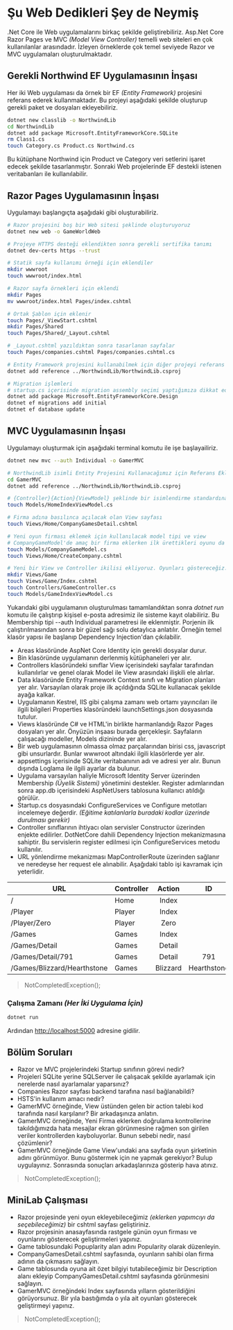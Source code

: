 # Şu Web Dedikleri Şey de Neymiş

.Net Core ile Web uygulamalarını birkaç şekilde geliştirebiliriz. Asp.Net Core Razor Pages ve MVC _(Model View Controller)_ temelli web siteleri en çok kullanılanlar arasındadır. İzleyen örneklerde çok temel seviyede Razor ve MVC uygulamaları oluşturulmaktadır.

## Gerekli Northwind EF Uygulamasının İnşası

Her iki Web uygulaması da örnek bir EF _(Entity Framework)_ projesini referans ederek kullanmaktadır. Bu projeyi aşağıdaki şekilde oluşturup gerekli paket ve dosyaları ekleyebiliriz.

```bash
dotnet new classlib -o NorthwindLib
cd NorthwindLib
dotnet add package Microsoft.EntityFrameworkCore.SQLite
rm Class1.cs
touch Category.cs Product.cs Northwind.cs
```

Bu kütüphane Northwind için Product ve Category veri setlerini işaret edecek şekilde tasarlanmıştır. Sonraki Web projelerinde EF destekli istenen veritabanları ile kullanılabilir.

## Razor Pages Uygulamasının İnşası

Uygulamayı başlangıçta aşağıdaki gibi oluşturabiliriz.

```bash
# Razor projesini boş bir Web sitesi şeklinde oluşturuyoruz
dotnet new web -o GameWorldWeb

# Projeye HTTPS desteği eklendikten sonra gerekli sertifika tanımı
dotnet dev-certs https --trust

# Statik sayfa kullanımı örneği için eklendiler
mkdir wwwroot
touch wwwroot/index.html

# Razor sayfa örnekleri için eklendi
mkdir Pages
mv wwwroot/index.html Pages/index.cshtml

# Ortak Şablon için eklenir
touch Pages/_ViewStart.cshtml
mkdir Pages/Shared
touch Pages/Shared/_Layout.cshtml

# _Layout.cshtml yazıldıktan sonra tasarlanan sayfalar
touch Pages/companies.cshtml Pages/companies.cshtml.cs

# Entity Framework projesini kullanabilmek için diğer projeyi referans ediyoruz.
dotnet add reference ../NorthwindLib/NorthwindLib.csproj

# Migration işlemleri
# startup.cs içerisinde migration assembly seçimi yaptığımıza dikkat edin
dotnet add package Microsoft.EntityFrameworkCore.Design
dotnet ef migrations add initial
dotnet ef database update
```

## MVC Uygulamasının İnşası

Uygulamayı oluşturmak için aşağıdaki terminal komutu ile işe başlayailiriz.

```bash
dotnet new mvc --auth Individual -o GamerMVC

# NorthwindLib isimli Entity Projesini Kullanacağımız için Referans Ekleme
cd GamerMVC
dotnet add reference ../NorthwindLib/NorthwindLib.csproj

# {Controller}{Action}{ViewModel} şeklinde bir isimlendirme standardına göre model sınıfı oluşturulur
touch Models/HomeIndexViewModel.cs

# Firma adına basılınca açılacak olan View sayfası
touch Views/Home/CompanyGamesDetail.cshtml

# Yeni oyun firması eklemek için kullanılacak model tipi ve view
# CompanyGameModel'de amaç bir firma eklerken ilk ürettikleri oyunu da modelden almak
touch Models/CompanyGameModel.cs
touch Views/Home/CreateCompany.cshtml

# Yeni bir View ve Controller ikilisi ekliyoruz. Oyunları göstereceğiz. Hatta birde model koyalım.
mkdir Views/Game
touch Views/Game/Index.cshtml
touch Controllers/GameController.cs
touch Models/GameIndexViewModel.cs
```

Yukarıdaki gibi uygulamanın oluşturulması tamamlandıktan sonra _dotnet run_ komutu ile çalıştırıp kişisel e-posta adresimiz ile sisteme kayıt olabiliriz. Bu Membership tipi --auth Individual parametresi ile eklenmiştir. Porjenin ilk çalıştırılmasından sonra bir güzel sağı solu detaylıca anlatılır. Örneğin temel klasör yapısı ile başlanıp Dependency Injection'dan çıkılabilir.

- Areas klasöründe AspNet Core Identity için gerekli dosyalar durur.
- Bin klasöründe uygulamanın derlenmiş kütüphaneleri yer alır.
- Controllers klasöründeki sınıflar View içerisindeki sayfalar tarafından kullanılırlar ve genel olarak Model ile View arasındaki ilişkili ele alırlar.
- Data klasöründe Entity Framework Context sınıfı ve Migration planları yer alır. Varsayılan olarak proje ilk açıldığında SQLite kullanacak şekilde ayağa kalkar.
- Uygulamanın Kestrel, IIS gibi çalışma zamanı web ortamı yayıncıları ile ilgili bilgileri Properties klasöründeki launchSettings.json dosyasında tutulur.
- Views klasöründe C# ve HTML'in birlikte harmanlandığı Razor Pages dosyaları yer alır. Önyüzün inşaası burada gerçekleşir. Sayfaların çalışacağı modeller, Models dizininde yer alır.
- Bir web uygulamasının olmassa olmaz parçalarından birisi css, javascript gibi unsurlardır. Bunlar wwwroot altındaki ilgili klasörlerde yer alır.
- appsettings içerisinde SQLite veritabanının adı ve adresi yer alır. Bunun dışında Loglama ile ilgili ayarlar da bulunur.
- Uygulama varsayılan haliyle Microsoft Identity Server üzerinden Membership _(Üyelik Sistemi)_ yönetimini destekler. Register adımlarından sonra app.db içerisindeki AspNetUsers tablosuna kullanıcı atıldığı görülür.
- Startup.cs dosyasındaki ConfigureServices ve Configure metotları incelemeye değerdir. _(Eğitime katılanlarla buradaki kodlar üzerinde durulması gerekir)_
- Controller sınıflarının ihtiyacı olan servisler Constructor üzerinden enjekte edilirler. DotNetCore dahili Dependency Injection mekanizmasına sahiptir. Bu servislerin register edilmesi için ConfigureServices metodu kullanılır.
- URL yönlendirme mekanizması MapControllerRoute üzerinden sağlanır ve neredeyse her request ele alınabilir. Aşağıdaki tablo işi kavramak için yeterlidir.

| URL                         | Controller |  Action  |      ID     |
|-----------------------------|------------|:--------:|:-----------:|
| /                           | Home       |   Index  |             |
| /Player                     | Player     |   Index  |             |
| /Player/Zero                | Player     |   Zero   |             |
| /Games                      | Games      |   Index  |             |
| /Games/Detail               | Games      |  Detail  |             |
| /Games/Detail/791           | Games      |  Detail  |     791     |
| /Games/Blizzard/Hearthstone | Games      | Blizzard | Hearthstone |

>NotCompletedException();

### Çalışma Zamanı _(Her İki Uygulama İçin)_

```bash
dotnet run
```

Ardından <http://localhost:5000> adresine gidilir.

## Bölüm Soruları

- Razor ve MVC projelerindeki Startup sınıfının görevi nedir?
- Projeleri SQLite yerine SQLServer ile çalışacak şekilde ayarlamak için nerelerde nasıl ayarlamalar yaparsınız?
- Companies Razor sayfası backend tarafına nasıl bağlanabildi?
- HSTS'in kullanım amacı nedir?
- GamerMVC örneğinde, View üstünden gelen bir action talebi kod tarafında nasıl karşılanır? Bir arkadaşınıza anlatın.
- GamerMVC örneğinde, Yeni Firma eklerken doğrulama kontrollerine takıldığımızda hata mesajlar ekran görünmesine rağmen son girilen veriler kontrollerden kayboluyorlar. Bunun sebebi nedir, nasıl çözümlenir?
- GamerMVC örneğinde Game View'undaki ana sayfada oyun şirketinin adını görünmüyor. Bunu göstermek için ne yapmak gerekiyor? Bulup uygulayınız. Sonrasında sonuçları arkadaşlarınıza gösterip hava atınız. 

>NotCompletedException();

## MiniLab Çalışması

- Razor projesinde yeni oyun ekleyebileceğimiz _(eklerken yapımcıyı da seçebileceğimiz)_ bir cshtml sayfası geliştiriniz.
- Razor projesinin anasayfasında rastgele günün oyun firması ve oyunlarını gösterecek geliştirmeleri yapınız.
- Game tablosundaki Popuplarity alan adını Popularity olarak düzenleyin.
- CompanyGamesDetail.cshtml sayfasında, oyunların sahibi olan firma adının da çıkmasını sağlayın.
- Game tablosunda oyuna ait özet bilgiyi tutabileceğimiz bir Description alanı ekleyip CompanyGamesDetail.cshtml sayfasında görünmesini sağlayın.
- GamerMVC örneğindeki Index sayfasında yılların gösterildiğini görüyorsunuz. Bir yıla bastığımda o yıla ait oyunları gösterecek geliştirmeyi yapınız.

>NotCompletedException();
